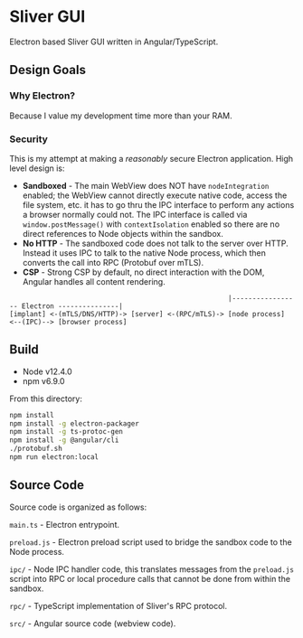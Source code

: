 # Sliver GUI

Electron based Sliver GUI written in Angular/TypeScript.

## Design Goals

### Why Electron?

Because I value my development time more than your RAM.

### Security

This is my attempt at making a _reasonably_ secure Electron application. High level design is:

* __Sandboxed__ - The main WebView does NOT have `nodeIntegration` enabled; the WebView cannot directly execute native code, access the file system, etc. it has to go thru the IPC interface to perform any actions a browser normally could not. The IPC interface is called via `window.postMessage()` with `contextIsolation` enabled so there are no direct references to Node objects within the sandbox.
* __No HTTP__ - The sandboxed code does not talk to the server over HTTP. Instead it uses IPC to talk to the native Node process, which then converts the call into RPC (Protobuf over mTLS).
* __CSP__ - Strong CSP by default, no direct interaction with the DOM, Angular handles all content rendering.

```
                                                      |----------------- Electron ---------------|
[implant] <-(mTLS/DNS/HTTP)-> [server] <-(RPC/mTLS)-> [node process] <--(IPC)--> [browser process]
```

## Build

* Node v12.4.0
* npm v6.9.0

From this directory:

```bash
npm install
npm install -g electron-packager
npm install -g ts-protoc-gen
npm install -g @angular/cli
./protobuf.sh
npm run electron:local
```

## Source Code

Source code is organized as follows:

`main.ts` - Electron entrypoint.

`preload.js` - Electron preload script used to bridge the sandbox code to the Node process.

`ipc/` - Node IPC handler code, this translates messages from the `preload.js` script into RPC or local procedure calls that cannot be done from within the sandbox.

`rpc/` - TypeScript implementation of Sliver's RPC protocol.

`src/` - Angular source code (webview code).
